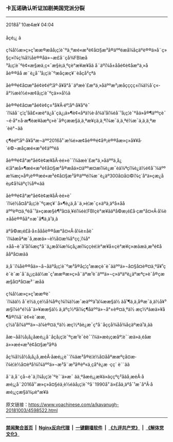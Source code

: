### 卡瓦诺确认听证加剧美国党派分裂
------------------------

<div class="published">
 <span class="date" title="ä¸­å½æ¶é´">
  <time datetime="2018-10-04T04:04:04+08:00">
   2018å¹´10æ4æ¥ 04:04
  </time>
 </span>
</div>
<br/>
<div class="wsw">
 <span class="dateline">
  åçé¡¿ â
 </span>
 <p>
  ç¾å½æ»ç»ç¹ææ®æåå¡ç¦è¯ºä¸ºæé«æ³é¢å¤§æ³å®äººéæå¼åçäºè®®ä»å¨ç»§ç»­ï¼ç¾å½åè®®åä»¬æ­£å¨ç­å¾FBIæå³å¡ç¦è¯ºè¢«æ§æä¸ç«¯æ§è¡ä¸ºçè°æ¥æ¥åã å¨äºï¼å±ååé¢è¢åæ°ä¸»ååè®®åå æ¨è¿å¯¹å¡ç¦è¯ºæåçæç¥¨èåçå²çªã
 </p>
 <p>
  åè®®é¢å¤æ°åé¢è¢éº¦åº·å¥å°å¨äºæè´£æ°ä¸»åäººæ²¡æåçççç±ï¼ä½å´ç«­å°½æè½é»æ­¢å¡ç¦è¯ºçä»»å½ã
 </p>
 <p>
  åè®®é¢å¤æ°åé¢è¢ç±³å¥Â·éº¦åº·å¥å°è¯´ï¼âå¨ç¦ç¹åå£«æè°ä¿å¯çä¿¡ä»¶è¢«åªä½è·å¾ä¹åï¼éå¯¹å¡ç¦è¯ºåä»å®¶äººçè¯¬é·å°±å·æ¶èæ¥ãæªç»è¯å®çææ§ä¸ä¸ªæ¥çä¸ä¸ªï¼æ¯ä¸ä¸ªé½æ¯ä¸ä¸ä¸ªæ´èè°¬ãâ
 </p>
 <p>
  ç¶èéº¦åº·å¥å°æ¬äºº2016å¹´æ¾é»æ­¢åè®®é¢å®¡è®®åæ»ç»å¥¥å·´é©¬æåçæé«æ³é¢äººéã
 </p>
 <p>
  åè®®é¢å°æ°åé¢è¢æ¥åÂ·èé»è¯´ï¼âæè´£æ°ä¸»åäººä¸å¿è¦å°æå»¶æé«æ³é¢å¤§æ³å®æåä»¤äººæ¤æï¼è¿æ¯èä¼ªçï¼è¿ä½é¢å¯¼äººæ¾æç»å®¡è®®æé«æ³é¢å¤§æ³å®äººéï¼æ¨è¿äº300å¤å¤©ï¼ç´å°ä»çæ¿åèµ¢å¾äºç½å®«ãâ
 </p>
 <p>
  åè®®é¢å°æ°åé¢è¢æ¥åÂ·èé»è¯´ï¼è½å¤å°å¡ç¦è¯ºçæç¥¨å»¶è¿ä¸å¨ä¸»è¦æ¯ç±äºä¸äºå±ååäººè®¤ä¸ºéå¯¹ä»çææ§è¶³å¤ä¸¥éï¼éè¦FBIçè°æ¥ãäºå©æ¡é£å·çæ°å¤«Â·å¼è±ååè®®åå°±æ¯å¶ä¸­ä¹ä¸ã
 </p>
 <p>
  äºå©æ¡é£å·å±åååè®®åæ°å¤«Â·å¼è±åè¯´ï¼âæåªæ¯å¸ææä»¬è½å¤æ¾å°çç¸ï¼å°±åå¬è¯ä¹åï¼æç°å¨ä¿æå¼æ¾çå¿æï¼ççèé¦è°æ¥å±çè°æ¥ç»æãæä¸æ³é¢åååºå¤æ­ãâ
 </p>
 <p>
  ä¸å¨ï¼åè®®åä»¬å¬åäºå¡ç¦è¯ºæ³å®åç¦ç¹ææçè¯è¯ãäººä»¬å¤§å¤è®¤ä¸ºå¥¹çè¯è¯æ¯å¯ä¿¡çãä½æ¯ç¹ææ®æ»ç»å¨äºæ¹è¯äººä»¬ç»äºäºè¿äºæªç»è¯å®çææ§å¤ªå¤æ³¨æåã
 </p>
 <p>
  ç¾å½æ»ç»ç¹ææ®è¯´ï¼âä½ å¯è½ä¸çé½å¾å®ç¾ï¼ä½æ¯æäººä¹ä¼ææ§ä½ ãå¹¶ä¸ä¸å®æ¯ä¸ä½å¥³æ§ï¼è°é½å¯ä»¥ææ§ä½ ä¸äºç½ªåï¼ç¶åäººä»¬å°±è®¤ä¸ºä½ æç½ªãæä»¥å¶å®ï¼å¨è¢«è¯ææ¸ç½ä¹åï¼äººä»¬ä¼è®¤ä¸ºä½ æç½ªãè¿æ¯ç°å¨åççå¾åå¾åçäºæä¹ä¸ãâ
 </p>
 <p>
  åæ¬åå½å¡å¿åæé¡¿å¨åçå¡ç¦è¯ºçæ¹è¯èè¯´ï¼ä»æè¡çæåº¦è¯´æä»ä¸éåæä»»æé«æ³é¢å¤§æ³å®ã
 </p>
 <p>
  åç¾å½å½å¡å¿å¸æéÂ·åæé¡¿è¯´ï¼âæ³å®è¦è½å¤ååºææºçå¤æ­ï¼è¦è½å¤èªå¾ï¼äººä»¬æ³å¨æ³å®èº«ä¸çå°è¿æ ·çç´ è´¨ãâ
 </p>
 <p>
  å¨ä¸å¨çå¬è¯ä¸­ï¼å¡ç¦è¯ºè¯´ä»æ¯ âä¸ºåæé¡¿æ¥ä»âççºç²åãå¸æéÂ·åæé¡¿å¨2016å¹´æ»ç»å¤§éä¸­è½éãå¡ç¦è¯ºå¨1990å¹´ä»£åä¸äºå¯¹æ¯å°Â·åæé¡¿çæ§ä¾µè°æ¥ã
 </p>
 <p>
 </p>
</div>

原文链接：https://www.voachinese.com/a/kavanugh-20181003/4598522.html


------------------------
#### [禁闻聚合首页](https://github.com/gfw-breaker/banned-news/blob/master/README.md) &nbsp;|&nbsp; [Nginx反向代理](https://github.com/gfw-breaker/open-proxy/blob/master/README.md) &nbsp;|&nbsp;  [一键翻墙软件](https://github.com/gfw-breaker/nogfw/blob/master/README.md) &nbsp;|&nbsp; [《九评共产党》](https://github.com/gfw-breaker/9ping.md/blob/master/README.md#九评之一评共产党是什么) &nbsp;|&nbsp; [《解体党文化》](https://github.com/gfw-breaker/jtdwh.md/blob/master/README.md#绪论)